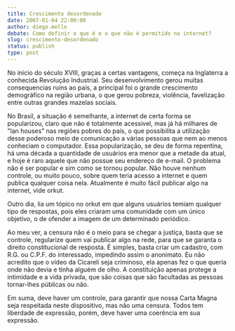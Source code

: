 ```yaml
---
title: Crescimento desordenado
date: 2007-01-04 22:00:00
author: diego.mello
debate: Como definir o que é e o que não é permitido na internet?
slug: crescimento-desordenado
status: publish 
type: post
---
```


No inicio do século XVIII, graças a certas vantagens, começa na Inglaterra a conhecida Revolução Industrial. Seu desenvolvimento gerou muitas consequencias ruins ao país, a principal foi o grande crescimento demográfico na região urbana, o que gerou pobreza, violência, favelização entre outras grandes mazelas sociais.   

No Brasil, a situação é semelhante, a internet de certa forma se popularizou, claro que não é totalmente acessivel, mas já há milhares de "lan houses" nas regiões pobres do país, o que possibilita a utilização desse poderoso meio de comunicação a várias pessoas que nem ao menos conheciam o computador. Essa popularização, se deu de forma repentina, há uma década a quantidade de usuários era menor que a metade da atual, e hoje é raro aquele que não possue seu endereço de e-mail. O problema não é ser popular e sim como se tornou popular. Não houve nenhum controle, ou muito pouco, sobre quem teria acesso a internet e quem publica qualquer coisa nela. Atualmente é muito fácil publicar algo na internet, vide orkut.   

Outro dia, lia um tópico no orkut em que alguns usuários temiam qualquer tipo de respostas, pois eles criaram uma comunidade com um único objetivo, o de ofender a imagem de um determinado periódico.   

Ao meu ver, a censura não é o meio para se chegar a justiça, basta que se controle, regularize quem vai publicar algo na rede, para que se garanta o direito constitucional de resposta. É simples, basta criar um cadastro, com R.G. ou C.P.F. do interessado, impedindo assim o anonimato. Eu não acredito que o vídeo da Cicareli seja criminoso, ela apenas fez o que queria onde não devia e tinha alguém de olho. A constituição apenas protege a intimidade e a vida privada, que são coisas que são facultadas as pessoas tornar-lhes públicas ou não.   

Em suma, deve haver um controle, para garantir que nossa Carta Magna seja respeitada neste dispositivo, mas não uma censura. Todos tem liberdade de expressão, porém, deve haver uma coerência em sua expressão.
